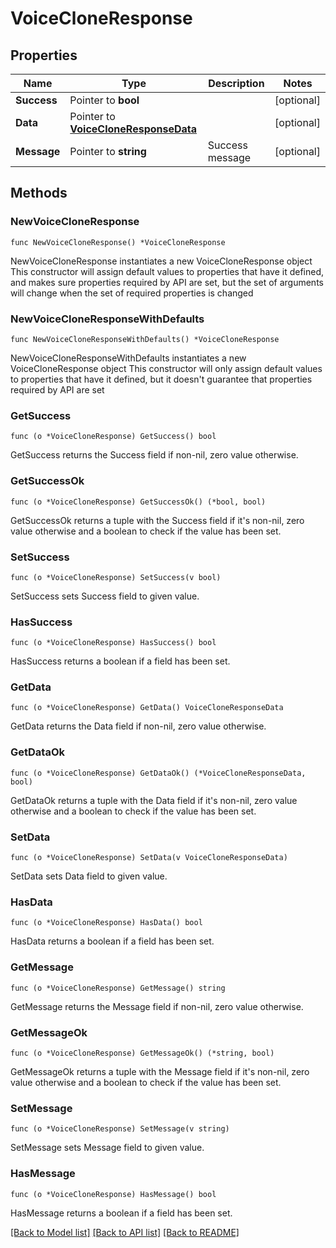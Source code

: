 # VoiceCloneResponse

## Properties

Name | Type | Description | Notes
------------ | ------------- | ------------- | -------------
**Success** | Pointer to **bool** |  | [optional] 
**Data** | Pointer to [**VoiceCloneResponseData**](VoiceCloneResponseData.md) |  | [optional] 
**Message** | Pointer to **string** | Success message | [optional] 

## Methods

### NewVoiceCloneResponse

`func NewVoiceCloneResponse() *VoiceCloneResponse`

NewVoiceCloneResponse instantiates a new VoiceCloneResponse object
This constructor will assign default values to properties that have it defined,
and makes sure properties required by API are set, but the set of arguments
will change when the set of required properties is changed

### NewVoiceCloneResponseWithDefaults

`func NewVoiceCloneResponseWithDefaults() *VoiceCloneResponse`

NewVoiceCloneResponseWithDefaults instantiates a new VoiceCloneResponse object
This constructor will only assign default values to properties that have it defined,
but it doesn't guarantee that properties required by API are set

### GetSuccess

`func (o *VoiceCloneResponse) GetSuccess() bool`

GetSuccess returns the Success field if non-nil, zero value otherwise.

### GetSuccessOk

`func (o *VoiceCloneResponse) GetSuccessOk() (*bool, bool)`

GetSuccessOk returns a tuple with the Success field if it's non-nil, zero value otherwise
and a boolean to check if the value has been set.

### SetSuccess

`func (o *VoiceCloneResponse) SetSuccess(v bool)`

SetSuccess sets Success field to given value.

### HasSuccess

`func (o *VoiceCloneResponse) HasSuccess() bool`

HasSuccess returns a boolean if a field has been set.

### GetData

`func (o *VoiceCloneResponse) GetData() VoiceCloneResponseData`

GetData returns the Data field if non-nil, zero value otherwise.

### GetDataOk

`func (o *VoiceCloneResponse) GetDataOk() (*VoiceCloneResponseData, bool)`

GetDataOk returns a tuple with the Data field if it's non-nil, zero value otherwise
and a boolean to check if the value has been set.

### SetData

`func (o *VoiceCloneResponse) SetData(v VoiceCloneResponseData)`

SetData sets Data field to given value.

### HasData

`func (o *VoiceCloneResponse) HasData() bool`

HasData returns a boolean if a field has been set.

### GetMessage

`func (o *VoiceCloneResponse) GetMessage() string`

GetMessage returns the Message field if non-nil, zero value otherwise.

### GetMessageOk

`func (o *VoiceCloneResponse) GetMessageOk() (*string, bool)`

GetMessageOk returns a tuple with the Message field if it's non-nil, zero value otherwise
and a boolean to check if the value has been set.

### SetMessage

`func (o *VoiceCloneResponse) SetMessage(v string)`

SetMessage sets Message field to given value.

### HasMessage

`func (o *VoiceCloneResponse) HasMessage() bool`

HasMessage returns a boolean if a field has been set.


[[Back to Model list]](../README.md#documentation-for-models) [[Back to API list]](../README.md#documentation-for-api-endpoints) [[Back to README]](../README.md)


